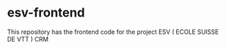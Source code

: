 # esv-frontend
This repository has the frontend code for the project ESV ( ECOLE SUISSE DE VTT )  CRM
